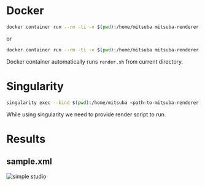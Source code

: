 # Docker

```sh
docker container run --rm -ti -v $(pwd):/home/mitsuba mitsuba-renderer bash render.sh
```
 or

```sh
docker container run --rm -ti -v $(pwd):/home/mitsuba mitsuba-renderer
```

Docker container automatically runs `render.sh` from current directory.

# Singularity

```sh
singularity exec --bind $(pwd):/home/mitsuba <path-to-mitsuba-renderer.sif>/mitsuba-renderer.sif bash render_sample.sh
```

While using singularity we need to provide render script to run.

# Results

## sample.xml

![simple studio](https://beautyandsimulations.contennt.com/images/rendered/sample.png)
